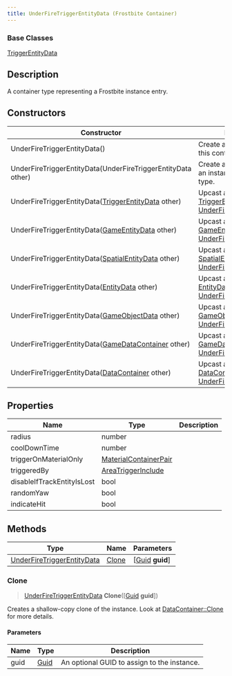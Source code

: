 ```yaml
---
title: UnderFireTriggerEntityData (Frostbite Container)
---
```

### Base Classes

[TriggerEntityData](TriggerEntityData)

## Description

A container type representing a Frostbite instance entry.

## Constructors

| Constructor                                                                           | Description                                                                                                                                 |
| ------------------------------------------------------------------------------------- | ------------------------------------------------------------------------------------------------------------------------------------------- |
| UnderFireTriggerEntityData()                                                          | Create a new instance of this container type.                                                                                               |
| UnderFireTriggerEntityData(UnderFireTriggerEntityData other)                          | Create a reference copy of an instance of the same type.                                                                                    |
| UnderFireTriggerEntityData([TriggerEntityData](TriggerEntityData) other)              | Upcast an instance of type [TriggerEntityData](TriggerEntityData) to [UnderFireTriggerEntityData](UnderFireTriggerEntityData).              |
| UnderFireTriggerEntityData([GameEntityData](GameEntityData) other)                    | Upcast an instance of type [GameEntityData](GameEntityData) to [UnderFireTriggerEntityData](UnderFireTriggerEntityData).                    |
| UnderFireTriggerEntityData([SpatialEntityData](SpatialEntityData) other)              | Upcast an instance of type [SpatialEntityData](SpatialEntityData) to [UnderFireTriggerEntityData](UnderFireTriggerEntityData).              |
| UnderFireTriggerEntityData([EntityData](EntityData) other)                            | Upcast an instance of type [EntityData](EntityData) to [UnderFireTriggerEntityData](UnderFireTriggerEntityData).                            |
| UnderFireTriggerEntityData([GameObjectData](GameObjectData) other)                    | Upcast an instance of type [GameObjectData](GameObjectData) to [UnderFireTriggerEntityData](UnderFireTriggerEntityData).                    |
| UnderFireTriggerEntityData([GameDataContainer](GameDataContainer) other)              | Upcast an instance of type [GameDataContainer](GameDataContainer) to [UnderFireTriggerEntityData](UnderFireTriggerEntityData).              |
| UnderFireTriggerEntityData([DataContainer](/vext/ref/cls/shr/datacontainer) other) | Upcast an instance of type [DataContainer](/vext/ref/cls/shr/datacontainer) to [UnderFireTriggerEntityData](UnderFireTriggerEntityData). |

## Properties

| Name                       | Type                                           | Description |
| -------------------------- | ---------------------------------------------- | ----------- |
| radius                     | number                                         |             |
| coolDownTime               | number                                         |             |
| triggerOnMaterialOnly      | [MaterialContainerPair](MaterialContainerPair) |             |
| triggeredBy                | [AreaTriggerInclude](AreaTriggerInclude)       |             |
| disableIfTrackEntityIsLost | bool                                           |             |
| randomYaw                  | bool                                           |             |
| indicateHit                | bool                                           |             |

## Methods

| Type                                                     | Name            | Parameters                                     |
| -------------------------------------------------------- | --------------- | ---------------------------------------------- |
| [UnderFireTriggerEntityData](UnderFireTriggerEntityData) | [Clone](#clone) | \[[Guid](/vext/ref/cls/shr/guid) **guid**\] |

### Clone

> [UnderFireTriggerEntityData](UnderFireTriggerEntityData) **Clone**(\[[Guid](/vext/ref/cls/shr/guid) **guid**\])

Creates a shallow-copy clone of the instance. Look at [DataContainer::Clone](/vext/ref/cls/shr/datacontainer#clone) for more details.

#### Parameters

| Name | Type         | Description                                 |
| ---- | ------------ | ------------------------------------------- |
| guid | [Guid](Guid) | An optional GUID to assign to the instance. |
